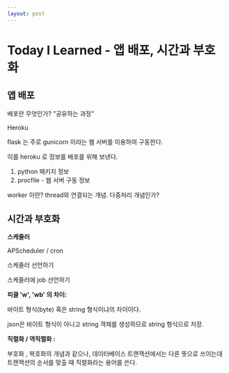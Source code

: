 ```yaml
---
layout: post
---
```


# Today I Learned - 앱 배포, 시간과 부호화

## 앱 배포

배포란 무엇인가? "공유하는 과정"

Heroku

flask 는 주로 gunicorn 이라는 웹 서버를 이용하여 구동한다.

이를 heroku 로 정보를 배포를 위해 보낸다.

1. python 패키지 정보
2. procfile - 웹 서버 구동 정보

worker 이란? thread와 연결되는 개념. 다중처리 개념인가?

## 시간과 부호화

**스케줄러**

APScheduler / cron

스케줄러 선언하기

스케줄러에 job 선언하기



**피클 'w', 'wb' 의 차이:**

바이트 형식(byte) 혹은 string 형식이냐의 차이이다. 

json은 바이트 형식이 아니고 string 객체를 생성하므로 string 형식으로 저장. 



**직렬화 / 역직렬화 :**

부호화 , 복호화의 개념과 같으나, 데이터베이스 트랜잭션에서는 다른 뜻으로 쓰이는데 트랜잭션의 순서를 맞출 때 직렬화라는 용어를 쓴다.